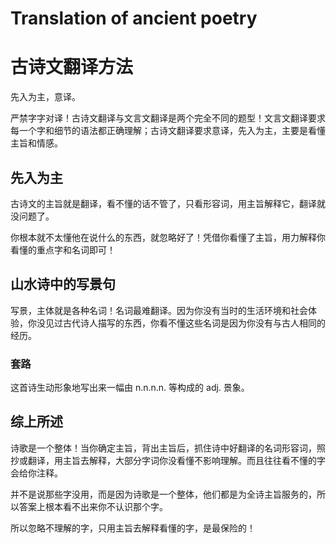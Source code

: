 # Translation of ancient poetry
# 古诗文翻译方法

先入为主，意译。

严禁字字对译！古诗文翻译与文言文翻译是两个完全不同的题型！文言文翻译要求每一个字和细节的语法都正确理解；古诗文翻译要求意译，先入为主，主要是看懂主旨和情感。

## 先入为主

古诗文的主旨就是翻译，看不懂的话不管了，只看形容词，用主旨解释它，翻译就没问题了。

你根本就不太懂他在说什么的东西，就忽略好了！凭借你看懂了主旨，用力解释你看懂的重点字和名词即可！

## 山水诗中的写景句

写景，主体就是各种名词！名词最难翻译。因为你没有当时的生活环境和社会体验，你没见过古代诗人描写的东西，你看不懂这些名词是因为你没有与古人相同的经历。

### 套路

这首诗生动形象地写出来一幅由 n.n.n.n. 等构成的 adj. 景象。

## 综上所述

诗歌是一个整体！当你确定主旨，背出主旨后，抓住诗中好翻译的名词形容词，照抄或翻译，用主旨去解释，大部分字词你没看懂不影响理解。而且往往看不懂的字会给你注释。

并不是说那些字没用，而是因为诗歌是一个整体，他们都是为全诗主旨服务的，所以答案上根本看不出来你不认识那个字。

所以忽略不理解的字，只用主旨去解释看懂的字，是最保险的！
